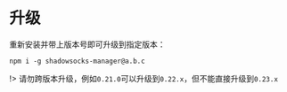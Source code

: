# 升级

重新安装并带上版本号即可升级到指定版本：

`npm i -g shadowsocks-manager@a.b.c`

!> 请勿跨版本升级，例如`0.21.0`可以升级到`0.22.x`，但不能直接升级到`0.23.x`